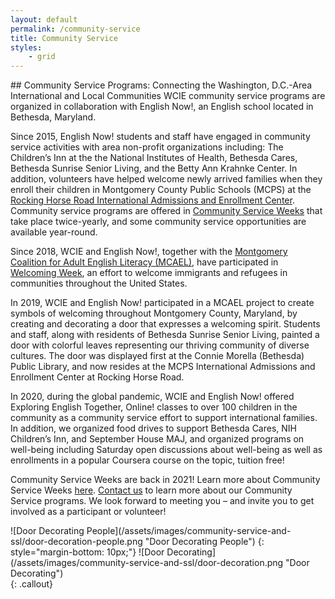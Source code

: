 ```yaml
---
layout: default
permalink: /community-service
title: Community Service
styles:
    - grid
---
```

<section markdown="1">
## Community Service Programs: Connecting the Washington, D.C.-Area International and Local Communities
WCIE community service programs are organized in collaboration with English Now!, an English school located in Bethesda, Maryland.

Since 2015, English Now! students and staff have engaged in community service activities with area non-profit organizations including: The Children’s Inn at the the National Institutes of Health, Bethesda Cares, Bethesda Sunrise Senior Living, and the Betty Ann Krahnke Center. In addition, volunteers have helped welcome newly arrived families when they enroll their children in Montgomery County Public Schools (MCPS) at the [Rocking Horse Road International Admissions and Enrollment Center](https://montgomerycountymd.galaxydigital.com/need/detail/?need_id=434317). Community service programs are offered in [Community Service Weeks](/community-service/community-service-weeks) that take place twice-yearly, and some community service opportunities are available year-round.

Since 2018, WCIE and English Now!, together with the [Montgomery Coalition for Adult English Literacy (MCAEL)](http://mcael.org/), have participated in [Welcoming Week](http://welcomingweek.org/), an effort to welcome immigrants and refugees in communities throughout the United States.

In 2019, WCIE and English Now! participated in a MCAEL project to create symbols of welcoming throughout Montgomery County, Maryland, by creating and decorating a door that expresses a welcoming spirit. Students and staff, along with residents of Bethesda Sunrise Senior Living, painted a door with colorful leaves representing our thriving community of diverse cultures. The door was displayed first at the Connie Morella (Bethesda) Public Library, and now resides at the MCPS International Admissions and Enrollment Center at Rocking Horse Road.

In 2020, during the global pandemic, WCIE and English Now! offered Exploring English Together, Online! classes to over 100 children in the community as a community service effort to support international families. In addition, we organized food drives to support Bethesda Cares, NIH Children’s Inn, and September House MAJ, and organized programs on well-being including Saturday open discussions about well-being as well as enrollments in a popular Coursera course on the topic, tuition free!

Community Service Weeks are back in 2021! Learn more about Community Service Weeks [here](/community-service/community-service-weeks). [Contact us](mailto:communityservice@washingtoncie.org) to learn more about our Community Service programs. We look forward to meeting you – and invite you to get involved as a participant or volunteer!
</section>
<div markdown="1">
![Door Decorating People](/assets/images/community-service-and-ssl/door-decoration-people.png "Door Decorating People")
{: style="margin-bottom: 10px;"}
![Door Decorating](/assets/images/community-service-and-ssl/door-decoration.png "Door Decorating")
</div>
{: .callout}
